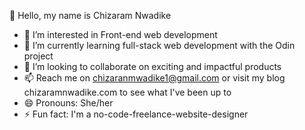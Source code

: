   👋 Hello, my name is Chizaram Nwadike
- 🔭 I’m interested in Front-end web development
- 🌱 I’m currently learning full-stack web development with the Odin project
- 👯 I’m looking to collaborate on exciting and impactful products
- 📫 Reach me on chizaranmwadike1@gmail.com or visit my blog chizaramnwadike.com to see what I've been up to
- 😄 Pronouns: She/her
- ⚡ Fun fact: I'm a no-code-freelance-website-designer
